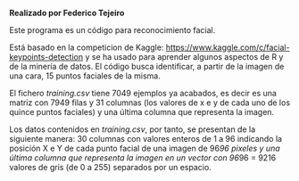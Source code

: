 **Realizado por Federico Tejeiro**

Este programa es un código para reconocimiento facial. 

Está basado en la competicion de Kaggle:  https://www.kaggle.com/c/facial-keypoints-detection y se ha usado para aprender algunos aspectos de R y de la minería de datos. El código busca identificar, a partir de la imagen de una cara, 15 puntos faciales de la misma.

El fichero *training.csv* tiene 7049 ejemplos ya acabados, es decir es una matriz con 7949 filas y 31 columnas (los valores de x e y de cada uno de los quince puntos faciales) y una última columna que representa la imagen. 

Los datos contenidos en *training.csv*, por tanto, se presentan de la siguiente manera: 30 columnas con valores enteros de 1 a 96 indicando la posición X e Y de cada punto facial de una imagen de 96*96 pixeles y una última columna que representa la imagen en un vector con 96*96 = 9216 valores de gris (de 0 a 255) separados por un espacio.




